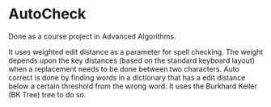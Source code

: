 # AutoCheck
Done as a course project in Advanced Algorithms.

It uses weighted edit distance as a parameter for spell checking. 
The weight depends upon the key distances (based on the standard keyboard layout) when a replacement needs to be done between two characters.
Auto correct is done by finding words in a dictionary that has a edit distance below a certain threshold from the wrong word.
It uses the Burkhard Keller (BK Tree) tree to do so.
